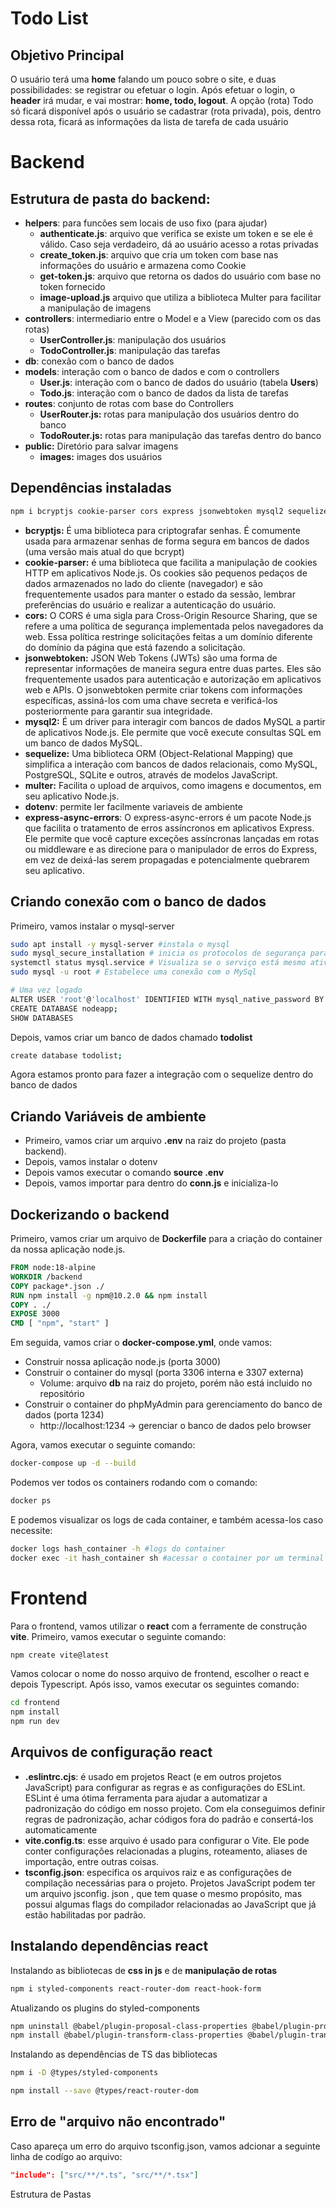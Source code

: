 # Todo List

## Objetivo Principal

O usuário terá uma **home** falando um pouco sobre o site, e duas possibilidades: se registrar ou efetuar o login. Após efetuar o login, o **header** irá mudar, e vai mostrar: **home, todo, logout**. A opção (rota) Todo só ficará disponível após o usuário se cadastrar (rota privada), pois, dentro dessa rota, ficará as informações da lista de tarefa de cada usuário

# Backend

## Estrutura de pasta do backend:
- **helpers**: para funcões sem locais de uso fixo (para ajudar)
  - **authenticate.js**: arquivo que verifica se existe um token e se ele é válido. Caso seja verdadeiro, dá ao usuário acesso a rotas privadas
  - **create_token.js**: arquivo que cria um token com base nas informações do usuário e armazena como Cookie
  - **get-token.js**: arquivo que retorna os dados do usuário com base no token fornecido
  - **image-upload.js** arquivo que utiliza a biblioteca Multer para facilitar a manipulação de imagens
- **controllers**: intermediario entre o Model e a View (parecido com os das rotas)
  - **UserController.js**: manipulação dos usuários 
  - **TodoController.js**: manipulação das tarefas
- **db**: conexão com o banco de dados
- **models**: interação com o banco de dados e com o controllers
  - **User.js**: interação com o banco de dados do usuário (tabela **Users**)
  - **Todo.js**: interação com o banco de dados da lista de tarefas
- **routes**: conjunto de rotas com base do Controllers
  - **UserRouter.js:** rotas para manipulação dos usuários dentro do banco
  - **TodoRouter.js:** rotas para manipulação das tarefas dentro do banco
- **public:** Diretório para salvar imagens
  - **images:** images dos usuários

## Dependências instaladas

```sh
npm i bcryptjs cookie-parser cors express jsonwebtoken mysql2 sequelize multer nodemon dotenv express-async-errors
```
- **bcryptjs:** É uma biblioteca para criptografar senhas. É comumente usada para armazenar senhas de forma segura em bancos de dados (uma versão mais atual do que bcrypt)
- **cookie-parser:** é uma biblioteca que facilita a manipulação de cookies HTTP em aplicativos Node.js. Os cookies são pequenos pedaços de dados armazenados no lado do cliente (navegador) e são frequentemente usados para manter o estado da sessão, lembrar preferências do usuário e realizar a autenticação do usuário.
- **cors:** O CORS é uma sigla para Cross-Origin Resource Sharing, que se refere a uma política de segurança implementada pelos navegadores da web. Essa política restringe solicitações feitas a um domínio diferente do domínio da página que está fazendo a solicitação. 
- **jsonwebtoken:** JSON Web Tokens (JWTs) são uma forma de representar informações de maneira segura entre duas partes. Eles são frequentemente usados para autenticação e autorização em aplicativos web e APIs. O jsonwebtoken permite criar tokens com informações específicas, assiná-los com uma chave secreta e verificá-los posteriormente para garantir sua integridade.
- **mysql2:** É um driver para interagir com bancos de dados MySQL a partir de aplicativos Node.js. Ele permite que você execute consultas SQL em um banco de dados MySQL.
- **sequelize:** Uma biblioteca ORM (Object-Relational Mapping) que simplifica a interação com bancos de dados relacionais, como MySQL, PostgreSQL, SQLite e outros, através de modelos JavaScript.
- **multer:** Facilita o upload de arquivos, como imagens e documentos, em seu aplicativo Node.js.
- **dotenv**: permite ler facilmente variaveis de ambiente 
- **express-async-errors**: O express-async-errors é um pacote Node.js que facilita o tratamento de erros assíncronos em aplicativos Express. Ele permite que você capture exceções assíncronas lançadas em rotas ou middleware e as direcione para o manipulador de erros do Express, em vez de deixá-las serem propagadas e potencialmente quebrarem seu aplicativo.

## Criando conexão com o banco de dados

Primeiro, vamos instalar o mysql-server

```sh
sudo apt install -y mysql-server #instala o mysql
sudo mysql_secure_installation # inicia os protocolos de segurança para a instalação do mysql
systemctl status mysql.service # Visualiza se o serviço está mesmo ativo
sudo mysql -u root # Estabelece uma conexão com o MySql

# Uma vez logado
ALTER USER 'root'@'localhost' IDENTIFIED WITH mysql_native_password BY 'Ab12345*';
CREATE DATABASE nodeapp;
SHOW DATABASES
```

Depois, vamos criar um banco de dados chamado **todolist**
```sh
create database todolist;
```
Agora estamos pronto para fazer a integração com o sequelize dentro do banco de dados

## Criando Variáveis de ambiente
- Primeiro, vamos criar um arquivo **.env** na raiz do projeto (pasta backend).
- Depois, vamos instalar o dotenv
- Depois vamos executar o comando **source .env**
- Depois, vamos importar para dentro do **conn.js** e inicializa-lo

## Dockerizando o backend

Primeiro, vamos criar um arquivo de **Dockerfile** para a criação do container da nossa aplicação node.js. 
```Dockerfile
FROM node:18-alpine
WORKDIR /backend
COPY package*.json ./
RUN npm install -g npm@10.2.0 && npm install
COPY . ./
EXPOSE 3000
CMD [ "npm", "start" ]
```
Em seguida, vamos criar o **docker-compose.yml**, onde vamos:
- Construir nossa aplicação node.js (porta 3000)
- Construir o container do mysql (porta 3306 interna e 3307 externa)
  - Volume: arquivo **db** na raiz do projeto, porém não está incluido no repositório
- Construir o container do phpMyAdmin para gerenciamento do banco de dados (porta 1234)
  - http://localhost:1234 -> gerenciar o banco de dados pelo browser

Agora, vamos executar o seguinte comando:
```sh
docker-compose up -d --build
```
Podemos ver todos os containers rodando com o comando:
```sh
docker ps
```
E podemos visualizar os logs de cada container, e também acessa-los caso necessite:
```sh
docker logs hash_container -h #logs do container
docker exec -it hash_container sh #acessar o container por um terminal sh
```

# Frontend
Para o frontend, vamos utilizar o **react** com a ferramente de construção **vite**. Primeiro, vamos executar o seguinte comando:
```bash
npm create vite@latest
```
Vamos colocar o nome do nosso arquivo de frontend, escolher o react e depois Typescript. Após isso, vamos executar os seguintes comando:
```bash
cd frontend
npm install
npm run dev
```

## Arquivos de configuração react
- **.eslintrc.cjs**: é usado em projetos React (e em outros projetos JavaScript) para configurar as regras e as configurações do ESLint. ESLint é uma ótima ferramenta para ajudar a automatizar a padronização do código em nosso projeto. Com ela conseguimos definir regras de padronização, achar códigos fora do padrão e consertá-los automaticamente
- **vite.config.ts**: esse arquivo é usado para configurar o Vite. Ele pode conter configurações relacionadas a plugins, roteamento, aliases de importação, entre outras coisas.
- **tsconfig.json**: especifica os arquivos raiz e as configurações de compilação necessárias para o projeto. Projetos JavaScript podem ter um arquivo jsconfig. json , que tem quase o mesmo propósito, mas possui algumas flags do compilador relacionadas ao JavaScript que já estão habilitadas por padrão.

## Instalando dependências react

Instalando as bibliotecas de **css in js** e de **manipulação de rotas**
```sh
npm i styled-components react-router-dom react-hook-form
```

Atualizando os plugins do styled-components
```sh
npm uninstall @babel/plugin-proposal-class-properties @babel/plugin-proposal-object-rest-spread
npm install @babel/plugin-transform-class-properties @babel/plugin-transform-object-rest-spread --save-dev
```
Instalando as dependências de TS das bibliotecas
```sh
npm i -D @types/styled-components 
```
```sh
npm install --save @types/react-router-dom
```

## Erro de "arquivo não encontrado"
Caso apareça um erro do arquivo tsconfig.json, vamos adcionar a seguinte linha de codígo ao arquivo:
```json
"include": ["src/**/*.ts", "src/**/*.tsx"]
```

Estrutura de Pastas